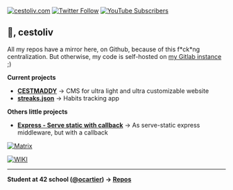 [![cestoliv.com](https://img.shields.io/badge/cestoliv.com-%2300b4c4?style=flat-square&logo=internet-explorer)](https://cestoliv.com)
[![Twitter Follow](https://img.shields.io/twitter/follow/cestoliv?color=%231da1f2&label=Twitter&style=flat-square&logo=twitter)](https://twitter.com/cestoliv)
[![YouTube Subscribers](https://img.shields.io/youtube/channel/subscribers/UC38OCWl0HX6g0WkRhdqJjmA?label=Youtube&logo=youtube&logoColor=red&style=flat-square)](https://www.youtube.com/c/CESTOLIV)
## 👋, cestoliv

All my repos have a mirror here, on Github, because of this f\*ck\*ng centralization. But otherwise, my code is self-hosted on [my Gitlab instance](https://git.chevro.fr/cestoliv) ;)

**Current projects**

- **[CESTMADDY](https://github.com/cestoliv/cestmaddy)** -> CMS for ultra light and ultra customizable website
- **[streaks.json](https://github.com/cestoliv/streaks.json)** -> Habits tracking app

**Others little projects**

- **[Express - Serve static with callback](https://github.com/cestoliv/serve-static-callback)** -> As serve-static express middleware, but with a callback

[![Matrix](https://img.shields.io/badge/Reach%20me%20on%20Matrix-%40cestoliv%3Achevro.fr-blue?style=flat-square&logo=matrix)](https://matrix.to/#/@cestoliv:chevro.fr)

[![WIKI](https://img.shields.io/badge/WIKI-blue?style=flat-square&logo=wikipedia)](https://git.chevro.fr/cestoliv/wiki)

-----

**Student at 42 school ([@ocartier](https://profile.intra.42.fr/users/ocartier)) -> [Repos](https://git.chevro.fr/42-cestoliv)**
